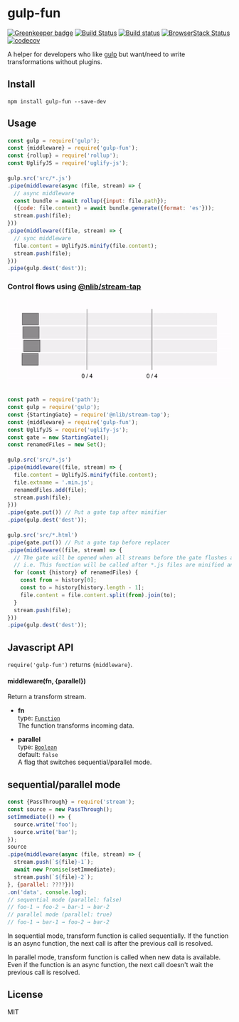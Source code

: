# gulp-fun

[![Greenkeeper badge](https://badges.greenkeeper.io/kei-ito/gulp-fun.svg)](https://greenkeeper.io/)
[![Build Status](https://travis-ci.org/kei-ito/gulp-fun.svg?branch=master)](https://travis-ci.org/kei-ito/gulp-fun)
[![Build status](https://ci.appveyor.com/api/projects/status/github/kei-ito/gulp-fun?branch=master&svg=true)](https://ci.appveyor.com/project/kei-ito/gulp-fun/branch/master)
[![BrowserStack Status](https://www.browserstack.com/automate/badge.svg?badge_key=clRVWTBmQVdFcHNGaDFvMDlxanRoZllsMGN1RU9JNW1CRUtEVjkxQ2NMZz0tLUVMdFpUZnJKajltN0FSTWlJeXBCbVE9PQ==--046a5961a5e492a5b38e13d34a12a6ca2a8c1139)](https://www.browserstack.com/automate/public-build/clRVWTBmQVdFcHNGaDFvMDlxanRoZllsMGN1RU9JNW1CRUtEVjkxQ2NMZz0tLUVMdFpUZnJKajltN0FSTWlJeXBCbVE9PQ==--046a5961a5e492a5b38e13d34a12a6ca2a8c1139)
[![codecov](https://codecov.io/gh/kei-ito/gulp-fun/branch/master/graph/badge.svg)](https://codecov.io/gh/kei-ito/gulp-fun)

A helper for developers who like [gulp](https://www.npmjs.com/package/gulp) but want/need to write transformations without plugins.

## Install

```
npm install gulp-fun --save-dev
```

## Usage

```javascript
const gulp = require('gulp');
const {middleware} = require('gulp-fun');
const {rollup} = require('rollup');
const UglifyJS = require('uglify-js');

gulp.src('src/*.js')
.pipe(middleware(async (file, stream) => {
  // async middleware
  const bundle = await rollup({input: file.path});
  ({code: file.content} = await bundle.generate({format: 'es'}));
  stream.push(file);
}))
.pipe(middleware((file, stream) => {
  // sync middleware
  file.content = UglifyJS.minify(file.content);
  stream.push(file);
}))
.pipe(gulp.dest('dest'));
```

### Control flows using [@nlib/stream-tap](https://www.npmjs.com/package/@nlib/stream-tap)

![starting gate animation](https://github.com/nlibjs/stream-tap/raw/master/images/starting-gate.gif)

```javascript
const path = require('path');
const gulp = require('gulp');
const {StartingGate} = require('@nlib/stream-tap');
const {middleware} = require('gulp-fun');
const UglifyJS = require('uglify-js');
const gate = new StartingGate();
const renamedFiles = new Set();

gulp.src('src/*.js')
.pipe(middleware((file, stream) => {
  file.content = UglifyJS.minify(file.content);
  file.extname = '.min.js';
  renamedFiles.add(file);
  stream.push(file);
}))
.pipe(gate.put()) // Put a gate tap after minifier
.pipe(gulp.dest('dest'));

gulp.src('src/*.html')
.pipe(gate.put()) // Put a gate tap before replacer
.pipe(middleware((file, stream) => {
  // The gate will be opened when all streams before the gate flushes all data.
  // i.e. This function will be called after *.js files are minified and changed its name.
  for (const {history} of renamedFiles) {
    const from = history[0];
    const to = history[history.length - 1];
    file.content = file.content.split(from).join(to);
  }
  stream.push(file);
}))
.pipe(gulp.dest('dest'));
```

## Javascript API

`require('gulp-fun')` returns `{middleware}`.

#### middleware(fn, {parallel})

Return a transform stream.

- **fn**<br>
  type: [`Function`](https://developer.mozilla.org/docs/Web/JavaScript/Reference/Global_Objects/Function)<br>
  The function transforms incoming data.

- **parallel**<br>
  type: [`Boolean`](https://developer.mozilla.org/docs/Web/JavaScript/Reference/Global_Objects/Boolean)<br>
  default: `false`<br>
  A flag that switches sequential/parallel mode.

## sequential/parallel mode

```javascript
const {PassThrough} = require('stream');
const source = new PassThrough();
setImmediate(() => {
  source.write('foo');
  source.write('bar');
});
source
.pipe(middleware(async (file, stream) => {
  stream.push(`${file}-1`);
  await new Promise(setImmediate);
  stream.push(`${file}-2`);
}, {parallel: ????}))
.on('data', console.log);
// sequential mode (parallel: false)
// foo-1 → foo-2 → bar-1 → bar-2
// parallel mode (parallel: true)
// foo-1 → bar-1 → foo-2 → bar-2
```

In sequential mode, transform function is called sequentially.
If the function is an async function,
the next call is after the previous call is resolved.

In parallel mode, transform function is called when new data is available.
Even if the function is an async function,
the next call doesn't wait the previous call is resolved.

## License

MIT
